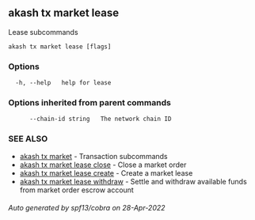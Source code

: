 ## akash tx market lease

Lease subcommands

```
akash tx market lease [flags]
```

### Options

```
  -h, --help   help for lease
```

### Options inherited from parent commands

```
      --chain-id string   The network chain ID
```

### SEE ALSO

* [akash tx market](akash_tx_market.md)	 - Transaction subcommands
* [akash tx market lease close](akash_tx_market_lease_close.md)	 - Close a market order
* [akash tx market lease create](akash_tx_market_lease_create.md)	 - Create a market lease
* [akash tx market lease withdraw](akash_tx_market_lease_withdraw.md)	 - Settle and withdraw available funds from market order escrow account

###### Auto generated by spf13/cobra on 28-Apr-2022
